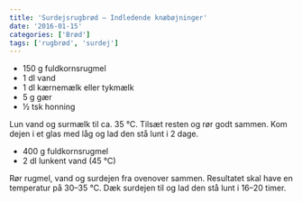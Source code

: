```yaml
---
title: 'Surdejsrugbrød – Indledende knæbøjninger'
date: '2016-01-15'
categories: ['Brød']
tags: ['rugbrød', 'surdej']
---
```


* 150 g fuldkornsrugmel
* 1 dl vand
* 1 dl kærnemælk eller tykmælk
* 5 g gær
* ½ tsk honning

Lun vand og surmælk til ca. 35 °C. Tilsæt resten og rør godt sammen. Kom dejen i et glas med låg og lad den stå lunt i 2
dage.

* 400 g fuldkornsrugmel
* 2 dl lunkent vand (45 °C)

Rør rugmel, vand og surdejen fra ovenover sammen. Resultatet skal have en temperatur på 30–35 °C. Dæk surdejen til og
lad den stå lunt i 16–20 timer.
